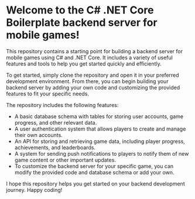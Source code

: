 # Welcome to the C# .NET Core Boilerplate backend server for mobile games!

This repository contains a starting point for building a backend server for mobile games using C# and .NET Core. It includes a variety of useful features and tools to help you get started quickly and efficiently.

To get started, simply clone the repository and open it in your preferred development environment. From there, you can begin building your backend server by adding your own code and customizing the provided features to fit your specific needs.

The repository includes the following features:

* A basic database schema with tables for storing user accounts, game progress, and other relevant data.
* A user authentication system that allows players to create and manage their own accounts.
* An API for storing and retrieving game data, including player progress, achievements, and leaderboards.
* A system for sending push notifications to players to notify them of new game content or other important updates.
* To customize the backend server for your specific game, you can modify the provided code and database schema or add your own.

I hope this repository helps you get started on your backend development journey. Happy coding!
